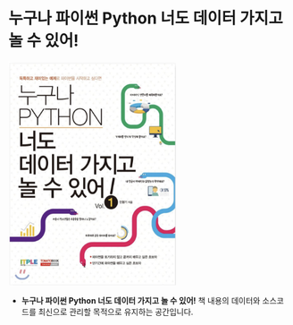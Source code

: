 # 누구나 파이썬 Python 너도 데이터 가지고 놀 수 있어!

<img src="./img/title.jpg" width="300" height="400"></img>

* **누구나 파이썬 Python 너도 데이터 가지고 놀 수 있어!** 책 내용의 데이터와 소스코드를 최신으로 관리할 목적으로 유지하는 공간입니다. 
